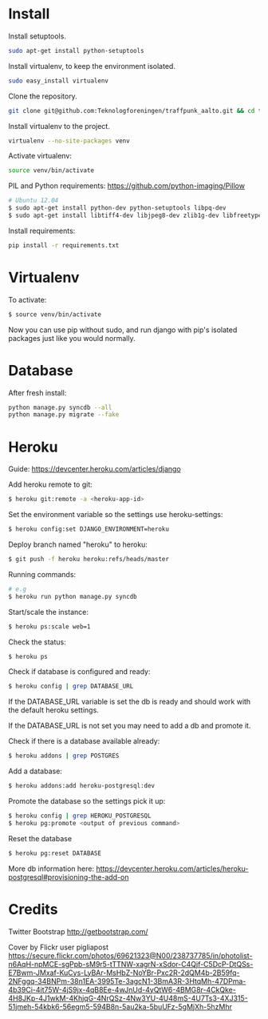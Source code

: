 Install
=======

Install setuptools.
```bash
sudo apt-get install python-setuptools
```

Install virtualenv, to keep the environment isolated.
```bash
sudo easy_install virtualenv
```

Clone the repository.
```bash
git clone git@github.com:Teknologforeningen/traffpunk_aalto.git && cd traffpunk_aalto/
```

Install virtualenv to the project.
```bash
virtualenv --no-site-packages venv
```

Activate virtualenv:
```bash
source venv/bin/activate
```

PIL and Python requirements:
https://github.com/python-imaging/Pillow
```bash
# Ubuntu 12.04
$ sudo apt-get install python-dev python-setuptools libpq-dev
$ sudo apt-get install libtiff4-dev libjpeg8-dev zlib1g-dev libfreetype6-dev liblcms1-dev libwebp-dev
```

Install requirements:
```bash
pip install -r requirements.txt
```

Virtualenv
==========

To activate:
```bash
$ source venv/bin/activate
```

Now you can use pip without sudo, and run django with pip's isolated packages just like you would normally.

Database
=========

After fresh install:
```bash
python manage.py syncdb --all
python manage.py migrate --fake
```


Heroku
======

Guide: https://devcenter.heroku.com/articles/django

Add heroku remote to git:
```bash
$ heroku git:remote -a <heroku-app-id>
```

Set the environment variable so the settings use heroku-settings:
```bash
$ heroku config:set DJANGO_ENVIRONMENT=heroku
```

Deploy branch named "heroku" to heroku:
```bash
$ git push -f heroku heroku:refs/heads/master
```

Running commands:
```bash
# e.g
$ heroku run python manage.py syncdb
```

Start/scale the instance:
```bash
$ heroku ps:scale web=1
```

Check the status:
```bash
$ heroku ps
```

Check if database is configured and ready:
```bash
$ heroku config | grep DATABASE_URL
```

If the DATABASE_URL variable is set the db is ready and should work with the default heroku settings.

If the DATABASE_URL is not set you may need to add a db and promote it.

Check if there is a database available already:
```bash
$ heroku addons | grep POSTGRES
```
Add a database:
```bash
$ heroku addons:add heroku-postgresql:dev
```
Promote the database so the settings pick it up:
```bash
$ heroku config | grep HEROKU_POSTGRESQL
$ heroku pg:promote <output of previous command>
```

Reset the database
```bash
$ heroku pg:reset DATABASE
```

More db information here: https://devcenter.heroku.com/articles/heroku-postgresql#provisioning-the-add-on

Credits
========

Twitter Bootstrap
http://getbootstrap.com/

Cover by Flickr user pigliapost
https://secure.flickr.com/photos/69621323@N00/238737785/in/photolist-n6AqH-npMCE-sgPpb-sM9r5-tTTNW-xagrN-xSdor-C4Qjf-C5DcP-DtQSs-E7Bwm-JMxaf-KuCys-LyBAr-MsHbZ-NoYBr-Pxc2R-2dQM4b-2B59fq-2NFggq-34BNPm-38n1EA-3995Te-3agcN1-3BmA3R-3HtqMh-47DPma-4b39Ci-4it75W-4jS9jx-4qB8Ee-4wJnUd-4yQtW6-4BMG8r-4CkQke-4H8JKp-4J1wkM-4KhjqG-4NrQSz-4Nw3YU-4U48mS-4U7Ts3-4XJ315-51jmeh-54kbk6-56egm5-594B8n-5au2ka-5buUFz-5gMjXh-5hzMhr